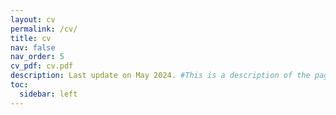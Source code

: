 ```yaml
---
layout: cv
permalink: /cv/
title: cv
nav: false
nav_order: 5
cv_pdf: cv.pdf
description: Last update on May 2024. #This is a description of the page. You can modify it in '_pages/cv.md'. You can also change or remove the top pdf download button.
toc:
  sidebar: left
---
```

